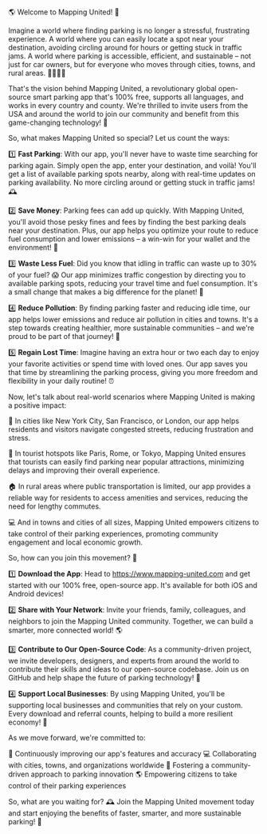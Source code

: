 🌎 Welcome to Mapping United! 🌟

Imagine a world where finding parking is no longer a stressful, frustrating experience. A world where you can easily locate a spot near your destination, avoiding circling around for hours or getting stuck in traffic jams. A world where parking is accessible, efficient, and sustainable – not just for car owners, but for everyone who moves through cities, towns, and rural areas. 🚗🚌🏃‍♀️

That's the vision behind Mapping United, a revolutionary global open-source smart parking app that's 100% free, supports all languages, and works in every country and county. We're thrilled to invite users from the USA and around the world to join our community and benefit from this game-changing technology! 🌟

So, what makes Mapping United so special? Let us count the ways:

1️⃣ **Fast Parking**: With our app, you'll never have to waste time searching for parking again. Simply open the app, enter your destination, and voilà! You'll get a list of available parking spots nearby, along with real-time updates on parking availability. No more circling around or getting stuck in traffic jams! 🕰️

2️⃣ **Save Money**: Parking fees can add up quickly. With Mapping United, you'll avoid those pesky fines and fees by finding the best parking deals near your destination. Plus, our app helps you optimize your route to reduce fuel consumption and lower emissions – a win-win for your wallet and the environment! 💸

3️⃣ **Waste Less Fuel**: Did you know that idling in traffic can waste up to 30% of your fuel? 😱 Our app minimizes traffic congestion by directing you to available parking spots, reducing your travel time and fuel consumption. It's a small change that makes a big difference for the planet! 🌟

4️⃣ **Reduce Pollution**: By finding parking faster and reducing idle time, our app helps lower emissions and reduce air pollution in cities and towns. It's a step towards creating healthier, more sustainable communities – and we're proud to be part of that journey! 🌿

5️⃣ **Regain Lost Time**: Imagine having an extra hour or two each day to enjoy your favorite activities or spend time with loved ones. Our app saves you that time by streamlining the parking process, giving you more freedom and flexibility in your daily routine! ⏰

Now, let's talk about real-world scenarios where Mapping United is making a positive impact:

🌆 In cities like New York City, San Francisco, or London, our app helps residents and visitors navigate congested streets, reducing frustration and stress.

🌴 In tourist hotspots like Paris, Rome, or Tokyo, Mapping United ensures that tourists can easily find parking near popular attractions, minimizing delays and improving their overall experience.

🏠 In rural areas where public transportation is limited, our app provides a reliable way for residents to access amenities and services, reducing the need for lengthy commutes.

💻 And in towns and cities of all sizes, Mapping United empowers citizens to take control of their parking experiences, promoting community engagement and local economic growth.

So, how can you join this movement? 🤔

1️⃣ **Download the App**: Head to https://www.mapping-united.com and get started with our 100% free, open-source app. It's available for both iOS and Android devices!

2️⃣ **Share with Your Network**: Invite your friends, family, colleagues, and neighbors to join the Mapping United community. Together, we can build a smarter, more connected world! 🌎

3️⃣ **Contribute to Our Open-Source Code**: As a community-driven project, we invite developers, designers, and experts from around the world to contribute their skills and ideas to our open-source codebase. Join us on GitHub and help shape the future of parking technology! 🔧

4️⃣ **Support Local Businesses**: By using Mapping United, you'll be supporting local businesses and communities that rely on your custom. Every download and referral counts, helping to build a more resilient economy! 💸

As we move forward, we're committed to:

🌟 Continuously improving our app's features and accuracy
💻 Collaborating with cities, towns, and organizations worldwide
🤝 Fostering a community-driven approach to parking innovation
🌎 Empowering citizens to take control of their parking experiences

So, what are you waiting for? 🕰️ Join the Mapping United movement today and start enjoying the benefits of faster, smarter, and more sustainable parking! 🚀